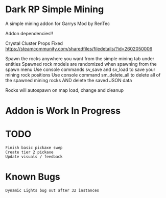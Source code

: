 # Dark RP Simple Mining
 A simple mining addon for Garrys Mod by RenTec

 Addon dependencies!!

Crystal Cluster Props Fixed
https://steamcommunity.com/sharedfiles/filedetails/?id=2602050006

Spawn the rocks anywhere you want from the simple mining tab under entities
Spawned rock models are randomized when spawning from the spawn menu
Use console commands sv_save and sv_load to save your mining rock positions
Use console command sm_delete_all to delete all of the spawned mining rocks AND delete the saved JSON data

Rocks will autospawn on map load, change and cleanup

# Addon is Work In Progress

# TODO

	Finish basic pickaxe swep
	Create tier 2 pickaxe
	Update visuals / feedback

# Known Bugs

	Dynamic Lights bug out after 32 instances
